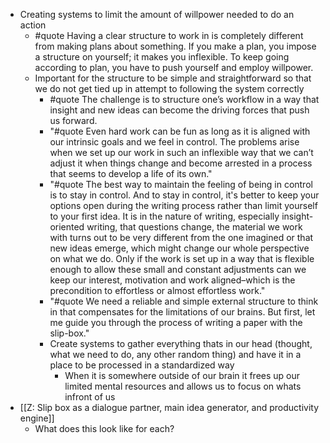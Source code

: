 - Creating systems to limit the amount of willpower needed to do an action
    - #quote Having a clear structure to work in is completely different from making plans about something. If you make a plan, you impose a structure on yourself; it makes you inflexible. To keep going according to plan, you have to push yourself and employ willpower.
    - Important for the structure to be simple and straightforward so that we do not get tied up in attempt to following the system correctly
        - #quote The challenge is to structure one’s workflow in a way that insight and new ideas can become the driving forces that push us forward.
        - "#quote Even hard work can be fun as long as it is aligned with our intrinsic goals and we feel in control. The problems arise when we set up our work in such an inflexible way that we can’t adjust it when things change and become arrested in a process that seems to develop a life of its own."
        - "#quote The best way to maintain the feeling of being in control is to stay in control. And to stay in control, it's better to keep your options open during the writing process rather than limit yourself to your first idea. It is in the nature of writing, especially insight-oriented writing, that questions change, the material we work with turns out to be very different from the one imagined or that new ideas emerge, which might change our whole perspective on what we do. Only if the work is set up in a way that is flexible enough to allow these small and constant adjustments can we keep our interest, motivation and work aligned–which is the precondition to effortless or almost effortless work."
        - "#quote We need a reliable and simple external structure to think in that compensates for the limitations of our brains. But first, let me guide you through the process of writing a paper with the slip-box."
        - Create systems to gather everything thats in our head (thought, what we need to do, any other random thing) and have it in a place to be processed in a standardized way
            - When it is somewhere outside of our brain it frees up our limited mental resources and allows us to focus on whats infront of us
- [[Z: Slip box as a dialogue partner, main idea generator, and productivity engine]]
    - What does this look like for each?
